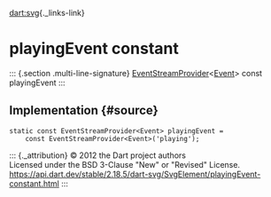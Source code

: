 [dart:svg](../../dart-svg/dart-svg-library){._links-link}

playingEvent constant
=====================

::: {.section .multi-line-signature}
[EventStreamProvider](../../dart-html/eventstreamprovider-class)\<[Event](../../dart-html/event-class)\>
const playingEvent
:::

Implementation {#source}
--------------

``` {.language-dart data-language="dart"}
static const EventStreamProvider<Event> playingEvent =
    const EventStreamProvider<Event>('playing');
```

::: {._attribution}
© 2012 the Dart project authors\
Licensed under the BSD 3-Clause \"New\" or \"Revised\" License.\
<https://api.dart.dev/stable/2.18.5/dart-svg/SvgElement/playingEvent-constant.html>
:::
